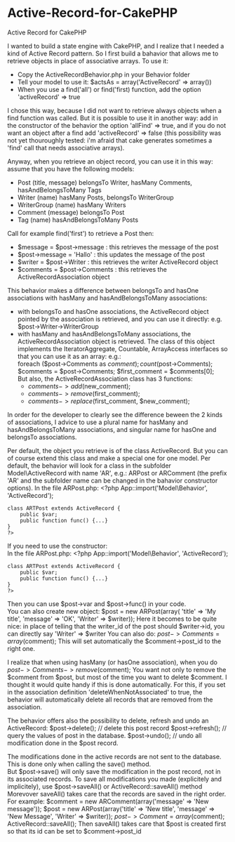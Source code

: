 Active-Record-for-CakePHP
=========================

Active Record for CakePHP

I wanted to build a state engine with CakePHP, and I realize that I needed a kind of Active Record pattern. 
So I first build a bahavior that allows me to retrieve objects in place of associative arrays.
To use it:
* Copy the ActiveRecordBehavior.php in your Behavior folder
* Tell your model to use it: $actsAs = array('ActiveRecord' => array(<options>))
* When you use a find('all') or find('first) function, add the option 'activeRecord' => true

I chose this way, because I did not want to retrieve always objects when a find function was called. 
But it is possible to use it in another way: add in the constructor of the behavior the option 'allFind' => true, and if you do not want an object after a find add 'activeRecord' => false (this possibility was not yet thouroughly tested: i'm afraid that cake generates sometimes a 'find' call that needs associative arrays).

Anyway, when you retrieve an object record, you can use it in this way: assume that you have the following models:
* Post (title, message) belongsTo Writer, hasMany Comments, hasAndBelongsToMany Tags
* Writer (name) hasMany Posts, belongsTo WriterGroup
* WriterGroup (name) hasMany Writers
* Comment (message) belongsTo Post
* Tag (name) hasAndBelongsToMany Posts

Call for example find('first') to retrieve a Post then:
* $message = $post->message : this retrieves the message of the post
* $post->message = 'Hallo' : this updates the message of the post
* $writer = $post->Writer : this retrieves the writer ActiveRecord object
* $comments = $post->Comments : this retrieves the ActiveRecordAssociation object

This behavior makes a difference between belongsTo and hasOne associations with hasMany and hasAndBelongsToMany associations:
* with belongsTo and hasOne associations, the ActiveRecord object pointed by the association is retrieved, and you can use
it directly: e.g. $post->Writer->WriterGroup
* with hasMany and hasAndBelongsToMany associations, the ActiveRecordAssociation object is retrieved. The class of this object implements the IteratorAggregate, Countable, ArrayAccess interfaces so that you can use it as an array:
e.g.:  
foreach ($post->Comments as $comment);  
count($post->Comments);  
$comments = $post->Comments; $first_comment = $comments[0];  
But also, the ActiveRecordAssociation class has 3 functions:
  * $comments->add($new_comment);
  * $comments->remove($first_comment);
  * $comments->replace($first_comment, $new_comment);

In order for the developer to clearly see the difference beween the 2 kinds of associations, I advice to use a plural name for hasMany and hasAndBelongsToMany associations, and singular name for hasOne and belongsTo associations.

Per default, the object you retrieve is of the class ActiveRecord. But you can of course extend this class and make a special one for one model.
Per default, the behavior will look for a class in the subfolder Model\ActiveRecord with name 'AR<model name>', e.g.: ARPost or ARComment (the prefix 'AR' and the subfolder name can be changed in the bahavior constructor options).
In the file ARPost.php:
    <?php
    App::import('Model\Behavior', 'ActiveRecord');
    
    class ARTPost extends ActiveRecord {
        public $var;
        public function func() {...}
    }
    ?>

If you need to use the constructor:   
    <?php
    public function __construct(array $record, array $options = array()) {
       parent::__construct($record, $options);
       ...
    }
    ?>
In the file ARPost.php:
    <?php
    App::import('Model\Behavior', 'ActiveRecord');
    
    class ARTPost extends ActiveRecord {
        public $var;
        public function func() {...}
    }
    ?>


Then you can use $post->var and $post->func() in your code.  
You can also create new object:
    $post = new ARPost(array(
       'title' => 'My title',
       'message' => 'OK',
       'Writer' => $writer));
Here it becomes to be quite nice: in place of telling that the writer_id of the post should $writer->id, you can directly say 'Writer' => $writer
You can also do:
    $post->Comments = array($comment);
This will set automatically the $comment->post_id to the right one. 

I realize that when using hasMany (or hasOne association), when you do
    $post->Comments->remove($comment);
You want not only to remove the $comment from $post, but most of the time you want to delete $comment. 
I thought it would quite handy if this is done automatically. For this, if you set in the association definition 'deleteWhenNotAssociated' to true, the behavior will automatically delete all records that are removed from the association.

The behavior offers also the possibility to delete, refresh and undo an ActiveRecord:
    $post->delete(); // delete this post record
    $post->refresh(); // query the values of post in the database.
    $post->undo(); // undo all modification done in the $post record.
    
The modifications done in the active records are not sent to the database. This is done only when calling the save() method.  
But $post->save() will only save the modification in the post record, not in its associated records. To save all modifications you made (explicitely and implicitely), use $post->saveAll() or ActiveRecord::saveAll() method
Morevover saveAll() takes care that the records are saved in the right order. For example:
    $comment = new ARComment(array('message' => 'New message'));
    $post = new ARPost(array('title' => 'New title', 'message' => 'New Message', 'Writer' => $writer));
    $post->Comment = array($comment);
    ActiveRecord::saveAll();
Then saveAll() takes care that $post is created first so that its id can be set to $comment->post_id

    








